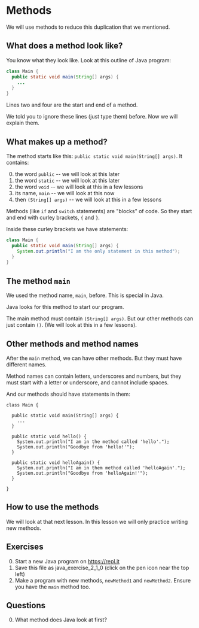 
# Methods

We will use methods to reduce this duplication that we mentioned.

## What does a method look like?

You know what they look like. Look at this outline of Java program:

```java
class Main {
  public static void main(String[] args) {
    ...
  }
}
```

Lines two and four are the start and end of a method.

We told you to ignore these lines (just type them) before. Now we will explain them.

## What makes up a method?

The method starts like this: `public static void main(String[] args)`. It contains:

0. the word `public` -- we will look at this later
0. the word `static`  -- we will look at this later
0. the word `void` -- we will look at this in a few lessons
0. its name, `main` -- we will look at this now
0. then `(String[] args)`  -- we will look at this in a few lessons

Methods (like `if` and `switch` statements) are "blocks" of code. So they start and end with curley brackets, `{` and `}`.

Inside these curley brackets we have statements:

```java
class Main {
  public static void main(String[] args) {
    System.out.println("I am the only statement in this method");
  }
}
```

## The method `main`

We used the method name, `main`, before. This is special in Java.

Java looks for this method to start our program.

The main method must contain `(String[] args)`.  But our other methods can just contain `()`. (We will look at this in a few lessons).

## Other methods and method names

After the `main` method, we can have other methods. But they must have different names.

Method names can contain letters, underscores and numbers, but they must start with a letter or underscore, and cannot include spaces.

And our methods should have statements in them:

```
class Main {
  
  public static void main(String[] args) {
    ...
  }

  public static void hello() {
    System.out.println("I am in the method called 'hello'.");
    System.out.println("Goodbye from 'hello!'");
  }
  
  public static void helloAgain() {
    System.out.println("I am in them method called 'helloAgain'.");
    System.out.println("Goodbye from 'helloAgain!'");
  }
  
}
```

## How to use the methods

We will look at that next lesson. In this lesson we will only practice writing new methods.

## Exercises

0. Start a new Java program on https://repl.it
0. Save this file as java_exercise_2_1_0 (click on the pen icon near the top left)
0. Make a program with new methods, `newMethod1` and `newMethod2`. Ensure you have the `main` method too.


## Questions

0. What method does Java look at first?
